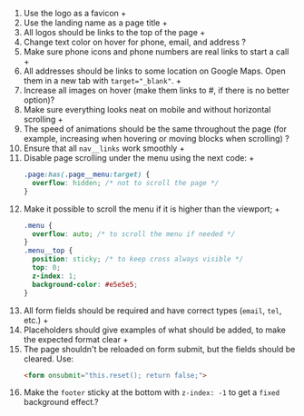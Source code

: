 1. Use the logo as a favicon +
2. Use the landing name as a page title +
3. All logos should be links to the top of the page +
4. Change text color on hover for phone, email, and address ?
5. Make sure phone icons and phone numbers are real links to start a call +
6. All addresses should be links to some location on Google Maps. Open them in a new tab with `target="_blank"`. +
7. Increase all images on hover (make them links to #, if there is no better option)?
8. Make sure everything looks neat on mobile and without horizontal scrolling +
9. The speed of animations should be the same throughout the page (for example, increasing when hovering or moving blocks when scrolling) ?
10. Ensure that all `nav__links` work smoothly +
11. Disable page scrolling under the menu using the next code: +
    ```css
    .page:has(.page__menu:target) {
      overflow: hidden; /* not to scroll the page */
    }
    ```
12. Make it possible to scroll the menu if it is higher than the viewport; +
    ```css
    .menu {
      overflow: auto; /* to scroll the menu if needed */
    }
    .menu__top {
      position: sticky; /* to keep cross always visible */
      top: 0;
      z-index: 1;
      background-color: #e5e5e5;
    }
    ```
13. All form fields should be required and have correct types (`email`, `tel`, etc.) +
14. Placeholders should give examples of what should be added, to make the expected format clear +
15. The page shouldn't be reloaded on form submit, but the fields should be cleared. Use:
    ```html
    <form onsubmit="this.reset(); return false;">
    ```
16. Make the `footer` sticky at the bottom with `z-index: -1` to get a `fixed` background effect.?

